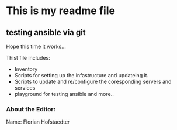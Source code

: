 # This is my readme file

## testing ansible via git


Hope this time it works...

Thist file includes:
 - Inventory
 - Scripts for setting up the infastructure and updateing it.
 - Scripts to update and re/configure the coresponding servers and services
 - playground for testing ansible and more..

### About the Editor:
Name: Florian Hofstaedter
